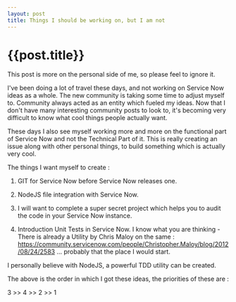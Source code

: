 ```yaml
---
layout: post
title: Things I should be working on, but I am not
--- 
```




 {{post.title}}
======================================================




This post is more on the personal side of me, so please feel to ignore it.

I've been doing a lot of travel these days, and not working on Service Now ideas as a whole. The new community is taking some time to adjust myself to. Community always acted as an entity which fueled my ideas. Now that I don't have many interesting community posts to look to, it's becoming very difficult to know what cool things people actually want.

These days I also see myself working more and more on the functional part of Service Now and not the Technical Part of it. This is really creating an issue along with other personal things, to build something which is actually very cool.

The things I want myself to create :


1. GIT for Service Now before Service Now releases one.

2. NodeJS file integration with Service Now.

3. I will want to complete a super secret project which helps you to audit the code in your Service Now instance.

4. Introduction Unit Tests in Service Now. I know what you are thinking - There is already a Utility by Chris Maloy on the same  : https://community.servicenow.com/people/Christopher.Maloy/blog/2012/08/24/2583
	... probably that the place I would start.
    
I personally believe with NodeJS, a powerful TDD utility can be created.


The above is the order in which I got these ideas, the priorities of these are :

3 >> 4 >> 2 >> 1 








